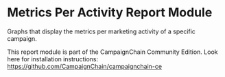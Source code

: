 Metrics Per Activity Report Module
==================================

Graphs that display the metrics per marketing activity of a specific campaign.

This report module is part of the CampaignChain Community Edition. Look here for
installation instructions: https://github.com/CampaignChain/campaignchain-ce